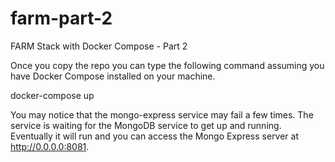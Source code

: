 # farm-part-2
FARM Stack with Docker Compose - Part 2

Once you copy the repo you can type the following command assuming you have Docker Compose installed on your machine.

docker-compose up

You may notice that the mongo-express service may fail a few times. The service is waiting for the MongoDB service to get up and running. Eventually it will run and you can access the Mongo Express server at http://0.0.0.0:8081.
